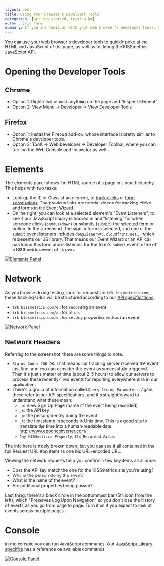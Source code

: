 ```yaml
---
layout: post
title: Using Your Browser's Developer Tools
categories: [getting-started, testing-km]
author: Eric Fung
summary: If you are familiar with your web browser's developer tools, you can quickly examine the HTML and JavaScript of the page to debug the KISSmetrics JavaScript API.
---
```

You can use your web browser's developer tools to quickly poke at the HTML and JavaScript of the page, as well as to debug the KISSmetrics JavaScript API.

# Opening the Developer Tools

## Chrome

* Option 1: Right-click almost anything on the page and "Inspect Element"
* Option 2: View Menu  -> Developer -> View Developer Tools

## Firefox

* Option 1: Install the Firebug add-on, whose interface is pretty similar to Chrome's developer tools.
* Option 2: Tools -> Web Developer -> Developer Toolbar, where you can turn on the Web Console and Inspector as well.

# Elements

The elements panel shows the HTML source of a page in a neat hierarchy. This helps with two tasks:

* Look up the ID or Class of an element, to [track clicks][clickvid] or [form submissions][formvid]. The previous links are tutorial videos for tracking clicks and forms in the Event Wizard.
* On the right, you can look at a selected element's "Event Listeners", to see if our JavaScript library is hooked in and "listening" for when someone clicks (`onmousedown`) or submits (`submit`) the selected form or button. In the screenshot, the signup form is selected, and one of the `submit` event listeners includes `doug1izaerwt3.cloudfront.net….` which represents our JS library. That means our Event Wizard or an API call has found this form and is listening for the form's `submit` event to fire off a KISSmetrics event of its own.

[![Elements Panel][elements-ss]][elements-ss]

# Network

As you browse during testing, look for requests to `trk.kissmetrics.com`; these tracking URLs will be structured according to our [API specifications][specs].

* `trk.kissmetrics.com/e` : for `record`ing an event
* `trk.kissmetrics.com/a` : for `alias`
* `trk.kissmetrics.com/s` : for `set`ting properties without an event

[![Network Panel][network-ss]][network-ss]

## Network Headers

Referring to the screenshot, there are some things to note:

* `Status Code: 200 OK`. That means our tracking server received the event just fine, and you can consider this event as successfully triggered. Then it's just a matter of time (about 2-5 hours) to allow our servers to process these recently-fired events for reporting everywhere else in our application.
* There's a group of information called `Query String Parameters`. Again, these refer to our API specifications, and it's straightforward to understand what these mean:
  - `_n`: View Sign Up Page (name of the event being recorded)
  - `_k`: the API key
  - `_p`: the person/identity doing the event
  - `_t`: the timestamp in seconds in Unix time. This is a good site to translate the time into a human-readable date. http://www.epochconverter.com/
  - `Any KISSmetrics Property`: `Its Recorded Value`.
  
The info here is nicely broken down, but you can see it all contained in the full Request URL (top item) as one big URL-encoded URL.

Viewing the network requests help you confirm a few key items all at once:

* Does the API key match the one for the KISSmetrics site you're using?
* Who is the person doing the event?
* What is the name of the event?
* Are additional properties being passed?

Last thing: there's a black circle in the bottommost bar (5th icon from the left), which "Preserves Log Upon Navigation" so you don't lose the history of events as you go from page to page. Turn it on if you expect to look at events across multiple pages.

# Console

In the console you can run JavaScript commands. Our [JavaScript Library specifics][js-specific] has a reference on available commands.

[![Console Panel][console-ss]][console-ss]


[js-specific]: /apis/javascript/javascript-specific

[network-ss]: https://s3.amazonaws.com/kissmetrics-support-files/assets/getting-started/testing-km/network.png
[elements-ss]: https://s3.amazonaws.com/kissmetrics-support-files/assets/getting-started/testing-km/elements.png
[console-ss]: https://s3.amazonaws.com/kissmetrics-support-files/assets/getting-started/testing-km/console.png

[clickvid]: /tutorial/event-library-tutorial/events-clicks-tutorial
[formvid]: /tutorial/event-library-tutorial/events-form-tutorial

[specs]: /apis/specifications
